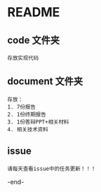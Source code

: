 # README

## code 文件夹
    存放实现代码
    
## document 文件夹
    存放：
    1. 7份报告
    2. 1份终期报告
    3. 1份答辩PPT+相关材料
    4. 相关技术资料

## issue
    请每天查看issue中的任务更新！！！
    
-end-